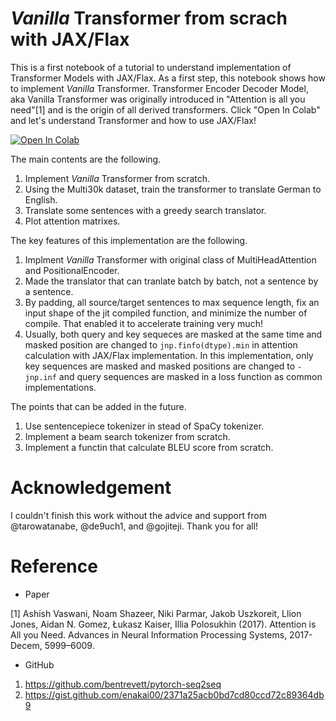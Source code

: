 # *Vanilla* Transformer from scrach with JAX/Flax
 This is a first notebook of a tutorial to understand implementation of Transformer Models with JAX/Flax. As a first step, this notebook shows how to implement *Vanilla* Transformer. Transformer Encoder Decoder Model, aka Vanilla Transformer was originally introduced in "Attention is all you need"[1] and is the origin of all derived transformers. Click "Open In Colab" and let's understand Transformer and how to use JAX/Flax!

 [![Open In Colab](https://colab.research.google.com/assets/colab-badge.svg)](https://colab.research.google.com/github/kenkenpa2126/Transformers_from_scratch_with_JAX-Flax/blob/main/VanillaTransformer/VanillaTransformer.ipynb) 

The main contents are the following.
1. Implement *Vanilla* Transformer from scratch.
1. Using the Multi30k dataset, train the transformer to translate German to English.
1. Translate some sentences with a greedy search translator.
1. Plot attention matrixes.

The key features of this implementation are the following.
1. Implment *Vanilla* Transformer with original class of MultiHeadAttention and PositionalEncoder.
1. Made the translator that can tranlate batch by batch, not a sentence by a sentence.
1. By padding, all source/target sentences to max sequence length, fix an input shape of the jit compiled function, and minimize the number of compile. That enabled it to accelerate training very much!
1. Usually, both query and key sequeces are masked at the same time and masked position are changed to `jnp.finfo(dtype).min` in attention calculation with JAX/Flax implementation. In this implementation, only key sequences are masked and masked positions are changed to `-jnp.inf` and query sequences are masked in a loss function as common implementations.

The points that can be added in the future.
1. Use sentencepiece tokenizer in stead of SpaCy tokenizer.
1. Implement a beam search tokenizer from scratch.
1. Implement a functin that calculate BLEU score from scratch.

# Acknowledgement
I couldn't finish this work without the advice and support from @tarowatanabe, @de9uch1, and @gojiteji. Thank you for all!

# Reference
- Paper

[1] Ashish Vaswani, Noam Shazeer, Niki Parmar, Jakob Uszkoreit, Llion Jones, Aidan N. Gomez, Łukasz Kaiser, Illia Polosukhin (2017). Attention is All you Need. Advances in Neural Information Processing Systems, 2017-Decem, 5999–6009. 

- GitHub
1. https://github.com/bentrevett/pytorch-seq2seq
1. https://gist.github.com/enakai00/2371a25acb0bd7cd80ccd72c89364db9
